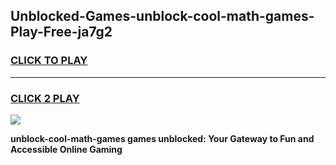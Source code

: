 
## Unblocked-Games-unblock-cool-math-games-Play-Free-ja7g2
<h3>
<a href="https://premium76.site?title=unblock-cool-math-games&ref=17A">CLICK TO PLAY</a></h3>
<hr>

<h3>
<a href="https://premium76.site?title=unblock-cool-math-games&ref=17A">CLICK 2 PLAY</a>
  
</h3>

<a href="https://premium76.site?title=unblock-cool-math-games&ref=17A"><img src="https://clearcache.store/games.png"></a>


**unblock-cool-math-games games unblocked: Your Gateway to Fun and Accessible Online Gaming**

